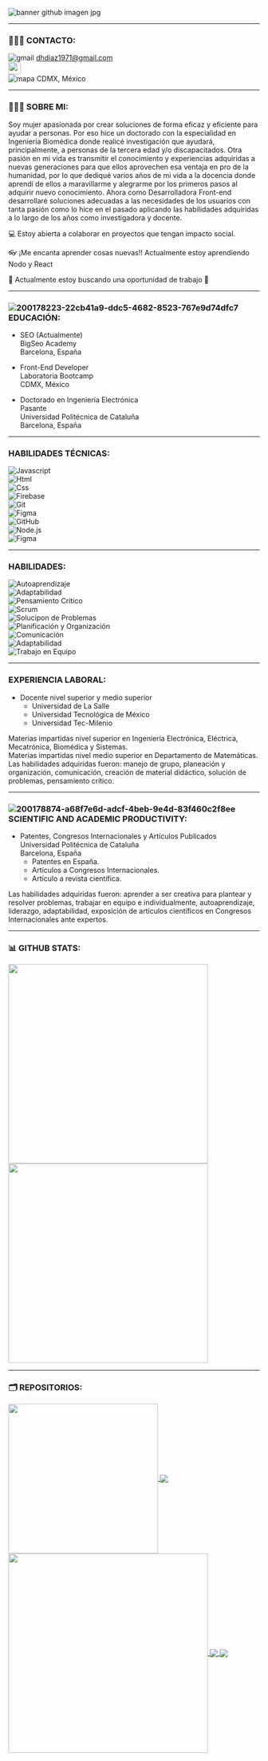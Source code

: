 <!--
### Hi there

**DeliaCerecedo/DeliaCerecedo** is a ✨ _special_ ✨ repository because its `README.md` (this file) appears on your GitHub profile.

Here are some ideas to get you started:
- 👋
- 🔭 I’m currently working on ...
- 🌱 I’m currently learning ...
- 👯 I’m looking to collaborate on ...
- 🤔 I’m looking for help with ...
- 💬 Ask me about ...
- 📫 How to reach me: ...
- 😄 Pronouns: ...
- ⚡ Fun fact: ...
-->

![banner github imagen jpg](https://user-images.githubusercontent.com/109125203/202826659-7e7d0e06-bde3-4c76-9f57-ec5e4f7f39e3.jpg)

<hr></hr>

### 🙋🏻‍♀️  CONTACTO:

![gmail](https://user-images.githubusercontent.com/109125203/200171400-0d112560-bb2a-42db-9787-72a205861c91.png) dhdiaz1971@gmail.com <br>
<a href="https://www.linkedin.com/in/deliadiaz/"><img src="https://img.shields.io/badge/linkedin-%230077B5.svg?&style=for-the-badge&logo=linkedin&logoColor=white" height=25></a><br>
![mapa](https://user-images.githubusercontent.com/109125203/200171945-f73d4270-0a42-4f86-b6eb-c898dbe87d9b.png) CDMX, México 

<hr></hr>

### 👩🏽‍💻 SOBRE MI:

Soy mujer apasionada por crear soluciones de forma eficaz y eficiente para ayudar a personas. Por eso hice un
doctorado con la especialidad en Ingeniería Biomédica donde realicé investigación que ayudará, principalmente, a
personas de la tercera edad y/o discapacitados. Otra pasión en mi vida es transmitir el conocimiento y experiencias
adquiridas a nuevas generaciones para que ellos aprovechen esa ventaja en pro de la humanidad, por lo que dediqué
varios años de mi vida a la docencia donde aprendí de ellos a maravillarme y alegrarme por los primeros pasos al
adquirir nuevo conocimiento. Ahora como Desarrolladora Front-end desarrollaré soluciones adecuadas a las
necesidades de los usuarios con tanta pasión como lo hice en el pasado aplicando las habilidades adquiridas a lo largo
de los años como investigadora y docente.


💻 Estoy abierta a colaborar en proyectos que tengan impacto social.

👓 ¡Me encanta aprender cosas nuevas!! Actualmente estoy aprendiendo Nodo y React 

🏢 Actualmente estoy buscando una oportunidad de trabajo 🙌 

<hr></hr>

### ![200178223-22cb41a9-ddc5-4682-8523-767e9d74dfc7](https://user-images.githubusercontent.com/109125203/202804559-bd843aa5-0b97-4b78-afb6-fe6c0a2c58a9.png)   EDUCACIÓN:

- SEO (Actualmente) <br> 
  BigSeo Academy <br>
  Barcelona, España
  
- Front-End Developer <br> 
  Laboratoria Bootcamp <br> 
  CDMX, México
  
- Doctorado en Ingeniería Electrónica <br>
  Pasante <br>
  Universidad Politécnica de Cataluña <br>
  Barcelona, España
  
<hr></hr>

### HABILIDADES TÉCNICAS:

![Javascript](https://img.shields.io/badge/JavaScript-323330?style=flat&logo=javascript&logoColor=F7DF1E)  
![Html](https://img.shields.io/badge/HTML5-E34F26?style=flat&logo=html5&logoColor=white)  
![Css](https://img.shields.io/badge/CSS3-1572B6?style=flat&logo=css3&logoColor=white)   
![Firebase](https://img.shields.io/badge/firebase-ffca28?style=flat&logo=firebase&logoColor=black)  
![Git](https://img.shields.io/badge/Git-1572B6?style=flat&logo=git&logoColor=white)   
![Figma](https://img.shields.io/badge/Figma-F24E1E?style=flat&logo=figma&logoColor=white)   
![GitHub](https://img.shields.io/badge/Github-ffca28?style=flat&logo=Github&logoColor=black)  
![Node.js](https://img.shields.io/badge/Node.js-323330?style=flat&logo=node.js&logoColor=F7DF1E)   
![Figma](https://img.shields.io/badge/Figma-E34F26?style=flat&logo=figma&logoColor=white) 

<hr></hr>

### HABILIDADES:

![Autoaprendizaje](https://img.shields.io/badge/Autoaprendizaje-323330?style=F7DF1E)  
![Adaptabilidad](https://img.shields.io/badge/Adaptabilidad-E34F26?style=white)  
![Pensamiento Crítico](https://img.shields.io/badge/Pensamiento_Crítico-1572B6?style=white)   
![Scrum](https://img.shields.io/badge/Scrum-ffca28?style=black)  
![Solucipon de Problemas](https://img.shields.io/badge/Solucipon_de_Problemas-1572B6?style=white)   
![Planificación y Organización](https://img.shields.io/badge/Planificación_y_Organización-F24E1E?style=white)   
![Comunicación](https://img.shields.io/badge/Comunicación-ffca28?style=black)  
![Adaptabilidad](https://img.shields.io/badge/Adaptabilidad-323330?style=F7DF1E)   
![Trabajo en Equipo](https://img.shields.io/badge/Trabajo_en_Equipo-E34F26?style=white) 

<hr></hr>

### EXPERIENCIA LABORAL: 

- Docente nivel superior y medio superior <br>
    - Universidad de La Salle<br>
    - Universidad Tecnológica de México<br>
    - Universidad Tec-Milenio<br>
    
Materias impartidas nivel superior en Ingeniería Electrónica, Eléctrica, Mecatrónica, Biomédica y Sistemas.<br>
Materias impartidas nivel medio superior en Departamento de Matemáticas.<br>
Las habilidades adquiridas fueron: manejo de grupo, planeación y organización, comunicación, creación de material didáctico, solución de problemas, pensamiento crítico.
  
  <hr></hr>

### ![200178874-a68f7e6d-adcf-4beb-9e4d-83f460c2f8ee](https://user-images.githubusercontent.com/109125203/202804680-f1278f47-8915-4b8e-9353-fdff827472c9.png)   SCIENTIFIC AND ACADEMIC PRODUCTIVITY: 

- Patentes, Congresos Internacionales y Artículos Publicados<br>
  Universidad Politécnica de Cataluña<br>
  Barcelona, España<br>
    - Patentes en España.<br>
    - Artículos a Congresos Internacionales.<br> 
    - Artículo a revista científica. <br>
  
Las habilidades adquiridas fueron: aprender a ser creativa para plantear y resolver problemas,  trabajar en equipo e individualmente, autoaprendizaje, liderazgo, adaptabilidad, exposición de artículos científicos en Congresos Internacionales ante expertos. 

<hr></hr>

<!--
### 👇 PROYECTOS EN GITHUB PAGES 👇
  
  🔹 [Grow](https://social-network-grow.web.app/wall)

  🔸 [Rick & Morty DataLovers](https://marianrav.github.io/CDMX013-data-lovers/)

  🔹 [Cipher](https://blindmessage-cipher-marian-lab-mex013.netlify.app/)


<hr></hr>
-->

### 📊 GITHUB STATS:  

<a href="https://github-readme-stats.vercel.app/api?username=DeliaCerecedo&theme=react&hide_border=false&include_all_commits=true&count_private=true">
  <img align="center" src="https://github-readme-stats.vercel.app/api?username=DeliaCerecedo&theme=react&hide_border=false&include_all_commits=true&count_private=true" width="400"/>
</a>
<a href="https://github-readme-stats.vercel.app/api/top-langs/?username=DeliaCerecedo&theme=react&hide_border=false&include_all_commits=true&count_private=true&layout=compact">
  <img align="center" src="https://github-readme-stats.vercel.app/api/top-langs/?username=DeliaCerecedo&theme=react&hide_border=false&include_all_commits=true&count_private=true&layout=compact" width= "400"/>
</a>

<hr></hr>

### 🗂️ REPOSITORIOS:

<a href="https://github.com/DeliaCerecedo/Notes">
  <img align="center" src="https://github-readme-stats.vercel.app/api/pin/?username=DeliaCerecedo&repo=Notes&theme=react" width="300"/>
</a>
<a href="https://github.com/DeliaCerecedo/Md-Links">
  <img align="center" src="https://github-readme-stats.vercel.app/api/pin/?username=DeliaCerecedo&repo=Md-Links&theme=react" widht="350"/>
</a>
<a href="https://github.com/DeliaCerecedo/Social-Network">
  <img align="center" src="https://github-readme-stats.vercel.app/api/pin/?username=DeliaCerecedo&repo=Social-Network&theme=react" width="400"/>
</a>
<a href="https://github.com/DeliaCerecedo/Data-Lovers">
  <img align="center" src="https://github-readme-stats.vercel.app/api/pin/?username=DeliaCerecedo&repo=Data-Lovers&theme=react"/>
</a>
<a href="https://github.com/DeliaCerecedo/Cifrado-Cesar">
  <img align="center" src="https://github-readme-stats.vercel.app/api/pin/?username=DeliaCerecedo&repo=Cifrado-Cesar&theme=react"/>
</a>



